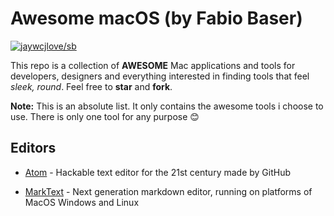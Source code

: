 # Awesome macOS (by Fabio Baser)



[![jaywcjlove/sb](https://jaywcjlove.github.io/sb/ico/awesome.svg)](https://github.com/sindresorhus/awesome)

This repo is a collection of **AWESOME** Mac applications and tools for developers, designers and everything interested in finding tools that feel *sleek, round*. Feel free to **star** and **fork**.



**Note:** This is an absolute list. It only contains the awesome tools i choose to use. There is only one tool for any purpose 😊



## Editors

* [Atom](https://atom.io) - Hackable text editor for the 21st century made by GitHub

          

* [MarkText](https://github.com/marktext/marktext) - Next generation markdown editor, running on platforms of MacOS Windows and Linux
